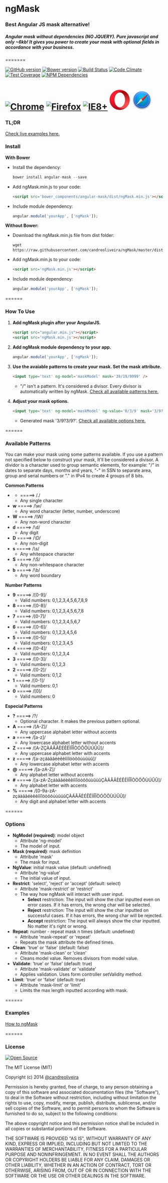 # ngMask

### Best Angular JS mask alternative!

##### Angular mask without dependencies (NO JQUERY). Pure javascript and only ~6kb! It gives you power to create your mask with optional fields in accordance with your business.
=======

[![GitHub version](https://badge.fury.io/gh/candreoliveira%2FngMask.svg)](http://badge.fury.io/gh/candreoliveira%2FngMask) [![Bower version](https://badge.fury.io/bo/angular-mask.svg)](http://badge.fury.io/bo/angular-mask) [![Build Status](https://travis-ci.org/candreoliveira/ngMask.svg)](https://travis-ci.org/candreoliveira/ngMask) [![Code Climate](https://codeclimate.com/github/candreoliveira/ngMask/badges/gpa.svg)](https://codeclimate.com/github/candreoliveira/ngMask) [![Test Coverage](https://codeclimate.com/github/candreoliveira/ngMask/badges/coverage.svg)](https://codeclimate.com/github/candreoliveira/ngMask) [![NPM Dependencies](https://david-dm.org/candreoliveira/ngMask.png)](https://david-dm.org/candreoliveira)

[![Chrome](https://raw.githubusercontent.com/alrra/browser-logos/master/chrome/chrome_64x64.png)](https://docs.angularjs.org/misc/faq/#what-browsers-does-angular-work-with-) [![Firefox](https://raw.githubusercontent.com/alrra/browser-logos/master/firefox/firefox_64x64.png)](https://docs.angularjs.org/misc/faq/#what-browsers-does-angular-work-with-) [![IE8+](https://raw.githubusercontent.com/alrra/browser-logos/master/internet-explorer/internet-explorer_64x64.png)](https://docs.angularjs.org/guide/ie) [![Opera](https://raw.githubusercontent.com/alrra/browser-logos/master/opera/opera_64x64.png)](https://docs.angularjs.org/misc/faq/#what-browsers-does-angular-work-with-) [![Safari](https://raw.githubusercontent.com/alrra/browser-logos/master/safari/safari_64x64.png)](https://docs.angularjs.org/misc/faq/#what-browsers-does-angular-work-with-)
======

### TL;DR

[Check live examples here.](http://candreoliveira.github.io/#/ngMask)

### Install

**With Bower**
* Install the dependency:

   ```javascript
   bower install angular-mask --save
   ```
* Add ngMask.min.js to your code:

   ```html
   <script src='bower_components/angular-mask/dist/ngMask.min.js'></script>
   ```
* Include module dependency:

   ```javascript
   angular.module('yourApp', ['ngMask']);
   ```

**Without Bower:**
* Download the ngMask.min.js file from dist folder:

   ```shell
   wget https://raw.githubusercontent.com/candreoliveira/ngMask/master/dist/ngMask.min.js
   ```
* Add ngMask.min.js to your code:

   ```html
   <script src='ngMask.min.js'></script>
   ```
* Include module dependency:

   ```javascript
   angular.module('yourApp', ['ngMask']);
   ```

======

### How To Use

1. **Add ngMask plugin after your AngularJS.**

   ```html
   <script src="angular.min.js"></script>
   <script src='ngMask.min.js'></script>
   ```
2. **Add ngMask module dependency to your app.**

   ```javascript
   angular.module('yourApp', ['ngMask']);
   ```
3. **Use the avaiable patterns to create your mask. Set the mask attribute.**

   ```html
   <input type='text' ng-model='maskModel' mask='39/19/9999' />
   ```
   - "/" isn't a pattern. It's considered a divisor. Every divisor is automatically written by ngMask. [Check all available patterns here.](https://github.com/candreoliveira/ngMask/#available-patterns)

4. **Adjust your mask options.**

   ```html
   <input type='text' ng-model='maskModel' ng-value='0/3/9' mask='3/9?' mask-repeat='2' mask-restrict='accept' mask-clean='true' mask-validate='false' mask-limit='false' />
   ```
   - Generated mask '3/9?3/9?'. [Check all available options here.](https://github.com/candreoliveira/ngMask/#options)

======

### Available Patterns

You can make your mask using some patterns available. If you use a pattern not specified below to construct your mask, It'll be considered a divisor. A dividor is a character used to group semantic elements, for example: "/" in dates to separate days, months and years, "-" in SSN to separate area, group and serial numbers or "." in IPv4 to create 4 groups of 8 bits.

**Common Patterns**
   - * =====> /./
      - Any single character
   - **w** =====> /\w/
      - Any word character (letter, number, underscore)
   - **W** =====> /\W/
      - Any non-word character
   - **d** =====> /\d/
      - Any digit
   - **D** =====> /\D/
      - Any non-digit
   - **s** =====> /\s/
      - Any whitespace character
   - **S** =====> /\S/
      - Any non-whitespace character
   - **b** =====> /\b/
      - Any word boundary

**Number Patterns**
   - **9** =====> /[0-9]/
      - Valid numbers: 0,1,2,3,4,5,6,7,8,9
   - **8** =====> /[0-8]/
      - Valid numbers: 0,1,2,3,4,5,6,7,8
   - **7** =====> /[0-7]/
      - Valid numbers: 0,1,2,3,4,5,6,7
   - **6** =====> /[0-6]/
      - Valid numbers: 0,1,2,3,4,5,6
   - **5** =====> /[0-5]/
      - Valid numbers: 0,1,2,3,4,5
   - **4** =====> /[0-4]/
      - Valid numbers: 0,1,2,3,4
   - **3** =====> /[0-3]/
      - Valid numbers: 0,1,2,3
   - **2** =====> /[0-2]/
      - Valid numbers: 0,1,2
   - **1** =====> /[0-1]/
      - Valid numbers: 0,1
   - **0** =====> /[0]/
      - Valid numbers: 0

**Especial Patterns**
   - **?** =====> /?/
      - Optional character. It makes the previous pattern optional.
   - **A** =====> /[A-Z]/
      - Any uppercase alphabet letter without accents
   - **a** =====> /[a-z]/
      - Any lowercase alphabet letter without accents
   - **Z** =====> /[A-ZÇÀÁÂÃÈÉÊẼÌÍÎĨÒÓÔÕÙÚÛŨ]/
      - Any uppercase alphabet letter with accents
   - **z** =====> /[a-zçáàãâéèêẽíìĩîóòôõúùũüû]/
      - Any lowercase alphabet letter with accents
   - **@** =====> /[a-zA-Z]/
      - Any alphabet letter without accents
   - **\#** =====> /[a-zA-ZçáàãâéèêẽíìĩîóòôõúùũüûÇÀÁÂÃÈÉÊẼÌÍÎĨÒÓÔÕÙÚÛŨ]/
      - Any alphabet letter with accents
   - **%** =====> /[0-9a-zA-zçáàãâéèêẽíìĩîóòôõúùũüûÇÀÁÂÃÈÉÊẼÌÍÎĨÒÓÔÕÙÚÛŨ]/
      - Any digit and alphabet letter with accents

======

### Options

   - **NgModel (required)**: model object
      - Attribute 'ng-model'
      - The model of input.
   - **Mask (required)**: mask definition
      - Attribute 'mask'
      - The mask for input.
   - **NgValue**: initial mask value (default: undefined)
      - Attribute 'ng-value'
      - The initial value of input.
   - **Restrict**: 'select', 'reject' or 'accept' (default: select)
      - Attribute 'mask-restrict' or 'restrict'
      - The way how ngMask will interact with user input.
         - **Select** restriction: The input will show the char inputted even on error cases. If it has errors, the wrong char will be selected.
         - **Reject** restriction: The input will show the char inputted on successful cases. If it has errors, the wrong char will be rejected.
         - **Accept** restriction: The input will always show the char inputted. No matter it's right or wrong.
   - **Repeat**: number - repeat mask n times (default: undefined)
      - Attribute 'mask-repeat' or 'repeat'
      - Repeats the mask attribute the defined times.
   - **Clean**: 'true' or 'false' (default: false)
      - Attribute 'mask-clean' or 'clean'
      - Cleans model value. Removes divisors from model value.
   - **Validate**: 'true' or 'false' (default: true)
      - Attribute 'mask-validate' or 'validate'
      - Applies validation. Uses form controller setValidity method.
   - **Limit**: 'true' or 'false' (default: true)
      - Attribute 'mask-limit' or 'limit'
      - Limits the max length inputted according with mask.

======

### Examples
[How to ngMask](http://candreoliveira.github.io/#/ngMask)

======

### License

[![Open Source](http://opensource.org/trademarks/opensource/OSI-Approved-License-100x137.png)](http://opensource.org)

The MIT License (MIT)

Copyright (c) 2014 [@candreoliveira](https://github.com/candreoliveira)

Permission is hereby granted, free of charge, to any person obtaining a copy
of this software and associated documentation files (the "Software"), to deal
in the Software without restriction, including without limitation the rights
to use, copy, modify, merge, publish, distribute, sublicense, and/or sell
copies of the Software, and to permit persons to whom the Software is
furnished to do so, subject to the following conditions:

The above copyright notice and this permission notice shall be included in
all copies or substantial portions of the Software.

THE SOFTWARE IS PROVIDED "AS IS", WITHOUT WARRANTY OF ANY KIND, EXPRESS OR
IMPLIED, INCLUDING BUT NOT LIMITED TO THE WARRANTIES OF MERCHANTABILITY,
FITNESS FOR A PARTICULAR PURPOSE AND NONINFRINGEMENT. IN NO EVENT SHALL THE
AUTHORS OR COPYRIGHT HOLDERS BE LIABLE FOR ANY CLAIM, DAMAGES OR OTHER
LIABILITY, WHETHER IN AN ACTION OF CONTRACT, TORT OR OTHERWISE, ARISING FROM,
OUT OF OR IN CONNECTION WITH THE SOFTWARE OR THE USE OR OTHER DEALINGS IN
THE SOFTWARE.
